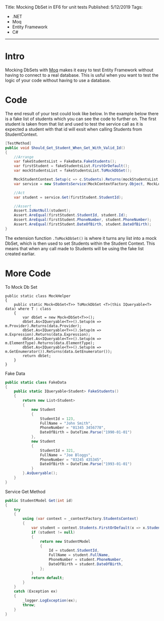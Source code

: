 Title: Mocking DbSet in EF6 for unit tests
Published: 5/12/2019
Tags: 
- .NET
- Moq
- Entity Framework
- C#
---
# Intro

Mocking DbSets with [Moq](https://www.nuget.org/packages/moq/) makes it easy to test Entity Framework without having to connect to a real database. This is usful when you want to test the logic of your code without having to use a database.  

# Code

The end result of your test could look like below. In the example below there is a fake list of students which you can see the code to further on. The first student is taken from that list and used to test the service call as it is expected a student with that id will exsit when calling Students from StudentContext. 

```csharp
[TestMethod]
public void Should_Get_Student_When_Get_With_Valid_Id()
{
    //Arrange
    var fakeStudentsList = FakeData.FakeStudents();
    var firstStudent = fakeStudentsList.FirstOrDefault();
    var mockStudentsList = fakeStudentsList.ToMockDbSet();

    MockStudentContext.Setup(c => c.Students).Returns(mockStudentsList.Object);
    var service = new StudentsService(MockContextFactory.Object, MockLogger.Object);

    //Act
    var student = service.Get(firstStudent.StudentId);

    //Assert
    Assert.IsNotNull(student);
    Assert.AreEqual(firstStudent.StudentId, student.Id);
    Assert.AreEqual(firstStudent.PhoneNumber, student.PhoneNumber);
    Assert.AreEqual(firstStudent.DateOfBirth, student.DateOfBirth);
}
```

The extension function `.ToMockDbSet()` is where it turns any list into a mock DbSet, which is then used to set Students within the Student Context. This means that when any call made to Students will be using the fake list created earliar.

# More Code

To Mock Db Set

```cshrap
public static class MockHelper
{
    public static Mock<DbSet<T>> ToMockDbSet <T>(this IQueryable<T> data) where T : class
    {
        var dbSet = new Mock<DbSet<T>>();
        dbSet.As<IQueryable<T>>().Setup(m => m.Provider).Returns(data.Provider);
        dbSet.As<IQueryable<T>>().Setup(m => m.Expression).Returns(data.Expression);
        dbSet.As<IQueryable<T>>().Setup(m => m.ElementType).Returns(data.ElementType);
        dbSet.As<IQueryable<T>>().Setup(m => m.GetEnumerator()).Returns(data.GetEnumerator());
        return dbSet;
    }
}
```

Fake Data

```csharp
public static class FakeData
{
    public static IQueryable<Student> FakeStudents()
    {
        return new List<Student>
        {
            new Student
            {
                StudentId = 123,
                FullName = "John Smith",
                PhoneNumber = "01345 3456778",
                DateOfBirth = DateTime.Parse("1990-01-01")
            },
            new Student
            {
                StudentId = 321,
                FullName = "Joe Bloggs",
                PhoneNumber = "03245 435345",
                DateOfBirth = DateTime.Parse("1993-01-01")
            }
        }.AsQueryable();
    }
}
```

Service Get Method

```csharp
public StudentModel Get(int id)
{
    try
    {
        using (var context = _contextFactory.StudentsContext)
        {
            var student = context.Students.FirstOrDefault(x => x.StudentId == id);
            if (student != null)
            {
                return new StudentModel
                {
                    Id = student.StudentId,
                    FullName = student.FullName,
                    PhoneNumber = student.PhoneNumber,
                    DateOfBirth = student.DateOfBirth,
                };
            }
            return default;
        }
    }
    catch (Exception ex)
    {
        _logger.LogException(ex);
        throw;
    }
}
```